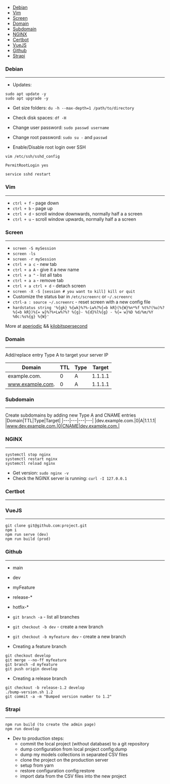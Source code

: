 - [Debian](#debian)
- [Vim](#vim)
- [Screen](#screen)
- [Domain](#domain)
- [Subdomain](#subdomain)
- [NGINX](#nginx)
- [Certbot](#certbot)
- [VueJS](#vuejs)
- [Github](#github)
- [Strapi](#strapi)

### Debian
----------

- Updates:
```
sudo apt update -y
sudo apt upgrade -y
```

- Get size folders: `du -h --max-depth=1 /path/to/directory`

- Check disk spaces: `df -H`

- Change user password: `sudo passwd username`

- Change root password: `sudo su -` and `passwd`

- Enable/Disable root login over SSH
```
vim /etc/ssh/sshd_config

PermitRootLogin yes

service sshd restart
```

### Vim
-------

- `ctrl + f` - page down
- `ctrl + b` - page up
- `ctrl + d` - scroll window downwards, normally half a a screen
- `ctrl + u` - scroll window upwards, normally half a a screen

### Screen
----------

- `screen -S mySession`
- `screen -ls`
- `screen -r mySession`
- `ctrl + a c` - new tab
- `ctrl + a A` - give it a new name
- `ctrl + a "` - list all tabs
- `ctrl + a a` - remove tab
- `ctrl + a ctrl + d` - detach screen
- `screen -X -S [session # you want to kill] kill or quit`
- Customize the status bar in `/etc/screenrc` or `~/.screenrc`
- `ctrl-a : source ~/.screenrc` - reset screen with a new config file 
- `hardstatus string '%{gk} %{wk}%?%-Lw%?%{=b kR}(%{W}%n*%f %t%?(%u)%?%{=b kR})%{= w}%?%+Lw%?%? %{g}- %{d}%l%{g} - %{= w}%D %d/%m/%Y %0c:%s%{g} %{W}'`

More at [aperiodic](http://aperiodic.net/screen/man:string_escapes) && [kilobitspersecond](https://www.kilobitspersecond.com/2014/02/10/understanding-gnu-screens-hardstatus-strings/)

### Domain
----------

Add/replace entry Type A to target your server IP

|Domain|TTL|Type|Target|
|---|---|---|---|
|example.com.|0|A|1.1.1.1|
|www.example.com.|0|A|1.1.1.1|

### Subdomain
-------------

Create subdomains by adding new Type A and CNAME entries
|Domain|TTL|Type|Target|
|---|---|---|---|
|dev.example.com.|0|A|1.1.1.1|
|www.dev.example.com.|0|CNAME|dev.example.com.|

### NGINX
---------

```
systemctl stop nginx
systemctl restart nginx
systemctl reload nginx
```

- Get version: `sudo nginx -v`
- Check the NGINX server is running: `curl -I 127.0.0.1`

### Certbot
-----------


### VueJS
---------
```
git clone git@github.com:project.git
npm i
npm run serve (dev)
npm run build (prod)
```

### Github
----------

- main
- dev
- myFeature
- release-*
- hotfix-*

- `git branch -a` - list all branches
- `git checkout -b dev` - create a new branch
- `git checkout -b myfeature dev` - create a new branch

- Creating a feature branch 
```
git checkout develop
git merge --no-ff myfeature
git branch -d myfeature
git push origin develop
```

- Creating a release branch
```
git checkout -b release-1.2 develop
./bump-version.sh 1.2
git commit -a -m "Bumped version number to 1.2"
```

### Strapi
----------

```
npm run build (to create the admin page)
npm run develop
```

- Dev to production steps:
  - commit the local project (without database) to a git repository
  - dump configuration from local project config:dump
  - dump my models collections in separated CSV files
  - clone the project on the production server
  - setup from yarn
  - restore configuration config:restore
  - import data from the CSV files into the new project
